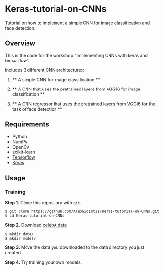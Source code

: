 # Keras-tutorial-on-CNNs
Tutorial on how to implement a simple CNN for image classification and face detection.

## Overview ##

This is the code for the workshop "Implementing CNNs with keras and tensorflow".

Includes 3 different CNN architectures:

1) ** A simple CNN for image classification **

2) ** A CNN that uses the pretrained layers from VGG16 for image classification **

3) ** A CNN regressor that uses the pretrained layers from VGG16 for the task of face detection **

## Requirements

- Python
- NumPy
- OpenCV
- scikit-learn
- [Tensorflow](https://github.com/tensorflow/tensorflow)
- [Keras](https://github.com/fchollet/keras)

## Usage

### Training
**Step 1.** 
Clone this repository with ``git``.

```
$ git clone https://github.com/AlexGidiotis/Keras-tutorial-on-CNNs.git
$ cd Keras-tutorial-on-CNNs
```

**Step 2.** 
Download [celebA data]()

```
$ mkdir data/
$ mkdir model/
```

**Step 3.** 
Move the data you downloaded to the data directory you just created.


**Step 4.**
Try training your own models.